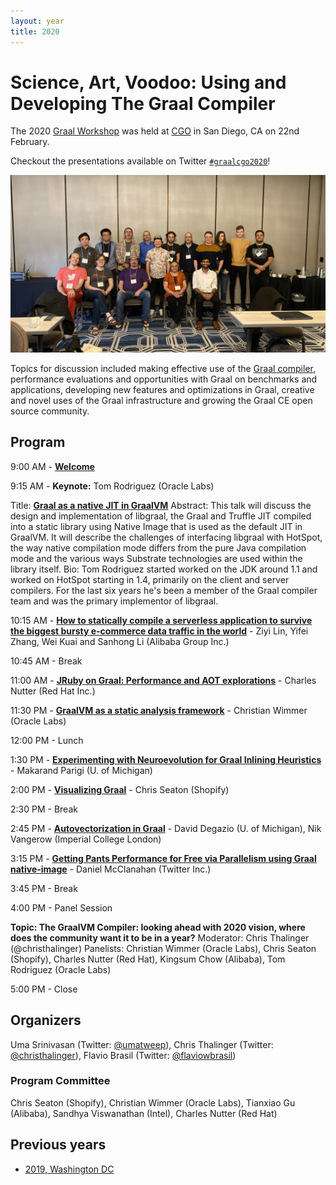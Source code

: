 ```yaml
---
layout: year
title: 2020
---
```


# Science, Art, Voodoo: Using and Developing The Graal Compiler
The 2020 [Graal Workshop](/) was held at [CGO](http://cgo.org/cgo2020/) in
San Diego, CA on 22nd February.

Checkout the presentations available on Twitter [`#graalcgo2020`](https://twitter.com/search?q=%23graalcgo2020&src=typd)!

<p style="text-align: center">
<img src="graalcgo2020.jpg" class="rounded img-fluid" style="max-width: 100%" />
</p>


Topics for discussion included making effective use of the [Graal
compiler](https://github.com/oracle/graal), performance evaluations and
opportunities with Graal on benchmarks and applications, developing new
features and optimizations in Graal, creative and novel uses of the Graal
infrastructure and growing the Graal CE open source community.



## Program 
9:00 AM - **[Welcome](GraalCGO2020.pdf)**

9:15 AM - **Keynote:**  Tom Rodriguez (Oracle Labs)

Title:    **[Graal as a native JIT in GraalVM](libgraal.pdf)**
Abstract: This talk will discuss the design and implementation of libgraal, the Graal and Truffle JIT compiled into a static library using Native Image that is used as the default JIT in GraalVM. It will describe the challenges 	of interfacing libgraal with HotSpot, the way native compilation mode differs from the pure Java compilation mode and the various ways Substrate technologies are used within the library itself.
Bio:  Tom Rodriguez started worked on the JDK around 1.1 and worked on HotSpot starting in 1.4, primarily on the client and server compilers. For the last six years he's been a member of the Graal compiler team and was the primary implementor of libgraal.

10:15 AM - **[How to statically compile a serverless application to survive the biggest bursty e-commerce data traffic 
               in the world](GraalWorkshop_cgo2020_how_to_static.pdf)** - Ziyi Lin, Yifei Zhang, Wei Kuai and Sanhong Li (Alibaba Group Inc.)

10:45 AM - Break

11:00 AM - **[JRuby on Graal: Performance and AOT explorations](JRuby.pdf)** - Charles Nutter (Red Hat Inc.)

11:30 PM - **[GraalVM as a static analysis framework](StaticAnalysis.pdf)** - Christian Wimmer (Oracle Labs)

12:00 PM - Lunch

1:30 PM - **[Experimenting with Neuroevolution for Graal Inlining Heuristics](NeuroevolutionInlining.pdf)** - Makarand Parigi (U. of Michigan)

2:00 PM - **[Visualizing Graal](VisualizingGraal)** - Chris Seaton (Shopify)

2:30 PM - Break

2:45 PM - **[Autovectorization in Graal](Autovectorization.pdf)** - David Degazio (U. of Michigan), Nik Vangerow (Imperial College London)

3:15 PM - **[Getting Pants Performance for Free via Parallelism using Graal native-image](pants-jvm-tool-rsc-graal-cgo-2020.pdf)** - Daniel McClanahan (Twitter Inc.)

3:45 PM - Break

4:00 PM - Panel Session

**Topic: The GraalVM Compiler: looking ahead with 2020 vision, where does the community want it to be in a year?**
Moderator: Chris Thalinger (@christhalinger)
Panelists: Christian Wimmer (Oracle Labs), Chris Seaton (Shopify), Charles Nutter (Red Hat), Kingsum Chow (Alibaba), Tom Rodriguez (Oracle Labs)

5:00 PM - Close    

## Organizers

Uma Srinivasan (Twitter: [@umatweep](https://twitter.com/umatweep)), Chris Thalinger (Twitter: [@christhalinger](https://twitter.com/christhalinger)), Flavio Brasil (Twitter: [@flaviowbrasil](https://twitter.com/flaviowbrasil))

### Program Committee

Chris Seaton (Shopify), Christian Wimmer (Oracle Labs), Tianxiao Gu (Alibaba), Sandhya Viswanathan (Intel), Charles Nutter (Red Hat)

## Previous years

* [2019, Washington DC](../2019/)
